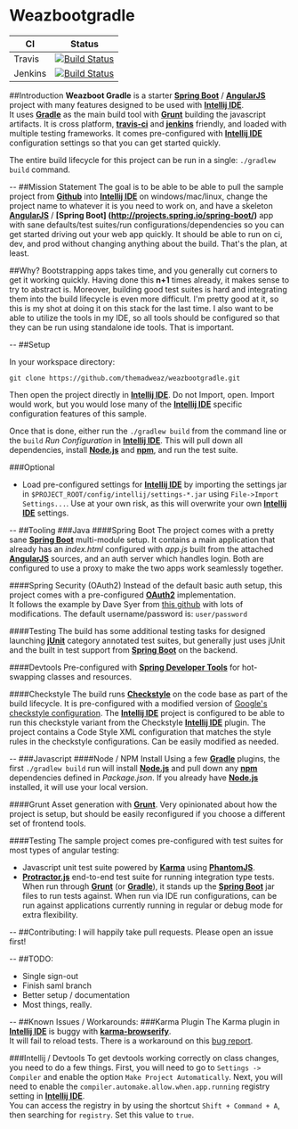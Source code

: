 # Weazbootgradle

CI | Status
 --- | ---
| Travis  |  [![Build Status](https://travis-ci.org/themadweaz/weazbootgradle.svg?branch=master)](https://travis-ci.org/themadweaz/weazbootgradle) |
| Jenkins | [![Build Status](http://jenkins.weaz.net/buildStatus/icon?job=weazboot)](http://jenkins.weaz.net/job/weazboot/) |

##Introduction
**Weazboot Gradle** is a starter **[Spring Boot](http://projects.spring.io/spring-boot/)** / **[AngularJS](https://angularjs.org/)** project with many features 
designed to be used with **[Intellij IDE](https://www.jetbrains.com/idea/)**.  
It uses **[Gradle](https://gradle.org/)** as the main build tool with **[Grunt](http://gruntjs.com/)** building the javascript artifacts.  It is cross platform, 
**[travis-ci](https://travis-ci.org/)** and **[jenkins](https://jenkins.io/)** friendly, and loaded with multiple testing frameworks.  It comes pre-configured with 
**[Intellij IDE](https://www.jetbrains.com/idea/)** configuration settings so that you can get started quickly.

The entire build lifecycle for this project can be run in a single: ``./gradlew build`` command.

--
##Mission Statement
The goal is to be able to be able to pull the sample project from **[Github](https://github.com)** into **[Intellij IDE](https://www.jetbrains.com/idea/)**
on windows/mac/linux, change the project name to whatever it is you need to work on, and have a skeleton **[AngularJS](https://angularjs.org/)** / **[Spring Boot]
(http://projects.spring.io/spring-boot/)** app with sane defaults/test suites/run configurations/dependencies so you can get started driving out your web app quickly.  It should
 be able to run on ci, dev, and prod without changing anything about the build.  That's the plan, at least.
 
##Why?
Bootstrapping apps takes time, and you generally cut corners to get it working quickly.  Having done this **n+1** times already, it makes sense to try to abstract is.  Moreover,
 building good test suites is hard and integrating them into the build lifecycle is even more difficult.  I'm pretty good at it, so this is my shot at doing it on this stack for
  the last time.  I also want to be able to utilize the tools in my IDE, so all tools should be configured so that they can be run using standalone ide tools.  That is important.

--
##Setup

In your workspace directory:
```Shell
git clone https://github.com/themadweaz/weazbootgradle.git
```

Then open the project directly in **[Intellij IDE](https://www.jetbrains.com/idea/)**.  Do not Import, open.
Import would work, but you would lose many of the **[Intellij IDE](https://www.jetbrains.com/idea/)** specific configuration features of this sample.
 
Once that is done, either run the `./gradlew build` from the command line or the `build` *Run Configuration* in  **[Intellij IDE](https://www.jetbrains.com/idea/)**.
This will pull down all dependencies, install **[Node.js](https://nodejs.org)** and **[npm](https://www.npmjs.com/)**, and run the test suite.

###Optional
- Load pre-configured settings for **[Intellij IDE](https://www.jetbrains.com/idea/)** by importing the settings jar in `$PROJECT_ROOT/config/intellij/settings-*.jar`
using `File->Import Settings...`.  Use at your own risk, as this will overwrite your own **[Intellij IDE](https://www.jetbrains.com/idea/)** settings.

--
##Tooling
###Java
####Spring Boot
The project comes with a pretty sane **[Spring Boot](http://projects.spring.io/spring-boot/)** multi-module setup.  It contains a main application that already has an _index.html_ 
configured with _app.js_ built from the attached **[AngularJS](https://angularjs.org/)** sources, and an auth server which handles login.  Both are configured to use a proxy to 
make the two apps work seamlessly together.

####Spring Security (OAuth2)
Instead of the default basic auth setup, this project comes with a pre-configured **[OAuth2](http://oauth.net/2/)** implementation.  
It follows the example by Dave Syer from [this github](https://github.com/spring-guides/tut-spring-boot-oauth2) with lots of modifications.
The default username/password is: `user/password`

####Testing
The build has some additional testing tasks for designed launching **[jUnit](http://junit.org)** category annotated test suites, but generally just uses jUnit and the built in 
test support from **[Spring Boot](http://projects.spring.io/spring-boot/)** on the backend.  

####Devtools
Pre-configured with **[Spring Developer Tools](http://docs.spring.io/spring-boot/docs/current/reference/html/using-boot-devtools.html)** for hot-swapping classes and resources.

####Checkstyle
The build runs **[Checkstyle](http://checkstyle.sourceforge.net/)** on the code base as part of the build lifecycle.  It is pre-configured with a modified version
of [Google's checkstyle configuration](https://github.com/checkstyle/checkstyle/blob/master/src/main/resources/google_checks.xml).  The **[Intellij IDE](https://www.jetbrains.com/idea/)** project is configured to be able to run this checkstyle variant
from the Checkstyle **[Intellij IDE](https://www.jetbrains.com/idea/)** plugin.  The project contains a Code Style XML configuration that matches the style rules in the 
checkstyle configurations.  Can be easily modified as needed.

--
###Javascript
####Node / NPM Install
Using a few **[Gradle](https://gradle.org/)** plugins, the first ```./gradlew build``` run will install **[Node.js](https://nodejs.org)** and pull down
any **[npm](https://www.npmjs.com/)** dependencies defined in _Package.json_.  If you already have **[Node.js](https://nodejs.org)** installed, it will use your local version.

####Grunt
Asset generation with **[Grunt](http://gruntjs.com/)**.  Very opinionated about how the project is setup, but should be easily reconfigured if you choose a different set of 
frontend tools.

####Testing
The sample project comes pre-configured with test suites for most types of angular testing:
* Javascript unit test suite powered by **[Karma](https://karma-runner.github.io)** using **[PhantomJS](http://phantomjs.org/)**.  
* **[Protractor.js](http://www.protractortest.org)** end-to-end test suite for running integration type tests.  When run through **[Grunt](http://gruntjs.com/)** 
(or **[Gradle](https://gradle.org/)**), it stands up the **[Spring Boot](http://projects.spring.io/spring-boot/)** jar files to run tests against.  When run via IDE run 
configurations, can be run against applications currently running in regular or debug mode for extra flexibility.

--
##Contributing:
I will happily take pull requests.  Please open an issue first!

--
##TODO:
* Single sign-out
* Finish saml branch
* Better setup / documentation
* Most things, really.

--
##Known Issues / Workarounds:
###Karma Plugin
The Karma plugin in **[Intellij IDE](https://www.jetbrains.com/idea/)** is buggy with **[karma-browserify](https://github.com/nikku/karma-browserify)**.  
It will fail to reload tests. There is a workaround on this [bug report](https://youtrack.jetbrains.com/issue/WEB-12496).

###Intellij / Devtools
To get devtools working correctly on class changes, you need to do a few things.  First, you will need to go to `Settings -> Compiler` and enable the option `Make Project Automatically`.  Next, you will need to enable the `compiler.automake.allow.when.app.running` registry setting in **[Intellij IDE](https://www.jetbrains.com/idea/)**.  
You can access the registry in by using the shortcut `Shift + Command + A`, then searching for `registry`.  Set this value to `true`.
